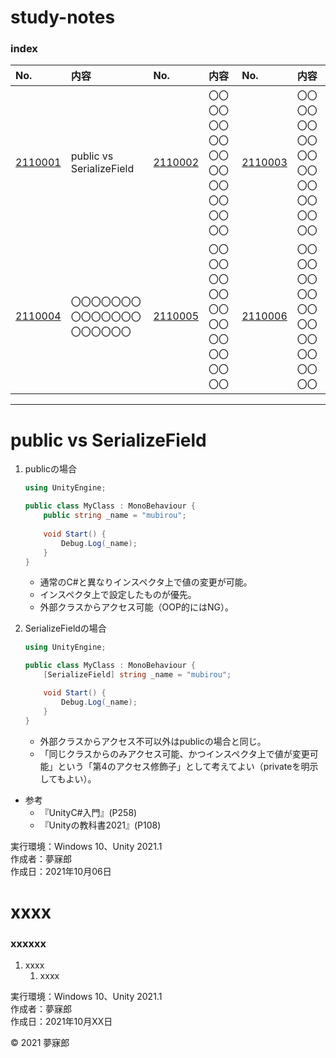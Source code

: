 # study-notes

### <b>index</b>

|No.|内容|No.|内容|No.|内容|
|:--|:--|:--|:--|:--|:--|
|[2110001](#2110001)|public vs SerializeField|[2110002](#2110002)|〇〇〇〇〇〇〇〇〇〇〇〇〇〇〇〇〇〇〇〇|[2110003](#2110003)|〇〇〇〇〇〇〇〇〇〇〇〇〇〇〇〇〇〇〇〇|
|[2110004](#2110004)|〇〇〇〇〇〇〇〇〇〇〇〇〇〇〇〇〇〇〇〇|[2110005](#2110005)|〇〇〇〇〇〇〇〇〇〇〇〇〇〇〇〇〇〇〇〇|[2110006](#2110006)|〇〇〇〇〇〇〇〇〇〇〇〇〇〇〇〇〇〇〇〇|
***

<a name="2110001"></a>
# <b>public vs SerializeField</b>

1. publicの場合
    ```c#
    using UnityEngine;

    public class MyClass : MonoBehaviour {
        public string _name = "mubirou";
        
        void Start() {
            Debug.Log(_name);
        }
    }
    ```
    * 通常のC#と異なりインスペクタ上で値の変更が可能。
    * インスペクタ上で設定したものが優先。
    * 外部クラスからアクセス可能（OOP的にはNG）。

2. SerializeFieldの場合
    ```c#
    using UnityEngine;

    public class MyClass : MonoBehaviour {
        [SerializeField] string _name = "mubirou";

        void Start() {
            Debug.Log(_name);
        }
    }
    ```
    * 外部クラスからアクセス不可以外はpublicの場合と同じ。
    * 「同じクラスからのみアクセス可能、かつインスペクタ上で値が変更可能」という「第4のアクセス修飾子」として考えてよい（privateを明示してもよい）。

* 参考
    * 『UnityC#入門』(P258)
    * 『Unityの教科書2021』(P108)

実行環境：Windows 10、Unity 2021.1  
作成者：夢寐郎  
作成日：2021年10月06日  


<a name="2110001"></a>
# <b>xxxx</b>

### xxxxxx

1. xxxx  
    1. xxxx

実行環境：Windows 10、Unity 2021.1  
作成者：夢寐郎  
作成日：2021年10月XX日  

© 2021 夢寐郎